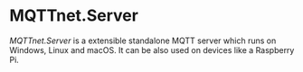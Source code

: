 # MQTTnet.Server
_MQTTnet.Server_ is a extensible standalone MQTT server which runs on Windows, Linux and macOS. It can be also used on devices like a Raspberry Pi.